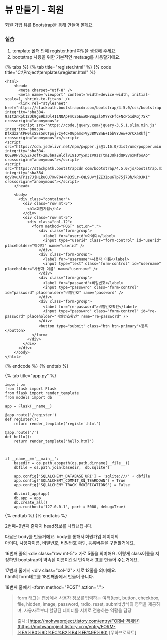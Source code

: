 # 뷰 만들기 - 회원

 회원 가입 뷰를 Bootstrap을 통해 만들어 볼게요. 

###  실습 

1. template 폴더 안에 register.html 파일을 생성해 주세요. 
2. bootstrap 사용을 위한 기본적인 metatag를 사용할거에요. 

{% tabs %}
{% tab title="register.html" %}
{% code title="C:\\Project\\templates\\register.html" %}
```text
<html>
    <head>
      <meta charset="utf-8" />
      <meta name='viewport' content='width=device-width, initial-scale=1, shrink-to-fit=no' />
      <link rel="stylesheet" href="https://stackpath.bootstrapcdn.com/bootstrap/4.5.0/css/bootstrap.min.css" integrity="sha384-9aIt2nRpC12Uk9gS9baDl411NQApFmC26EwAOH8WgZl5MYYxFfc+NcPb1dKGj7Sk" crossorigin="anonymous">
      <script src="https://code.jquery.com/jquery-3.5.1.slim.min.js" integrity="sha384-DfXdz2htPH0lsSSs5nCTpuj/zy4C+OGpamoFVy38MVBnE+IbbVYUew+OrCXaRkfj" crossorigin="anonymous"></script>
<script src="https://cdn.jsdelivr.net/npm/popper.js@1.16.0/dist/umd/popper.min.js" integrity="sha384-Q6E9RHvbIyZFJoft+2mJbHaEWldlvI9IOYy5n3zV9zzTtmI3UksdQRVvoxMfooAo" crossorigin="anonymous"></script>
<script src="https://stackpath.bootstrapcdn.com/bootstrap/4.5.0/js/bootstrap.min.js" integrity="sha384-OgVRvuATP1z7JjHLkuOU7Xw704+h835Lr+6QL9UvYjZE3Ipu6Tp75j7Bh/kR0JKI" crossorigin="anonymous"></script>
    </head>

    <body>
      <div class="container">
        <div class="row mt-5">
          <h1>회원가입</h1>
        </div>
        <div class="row mt-5">
          <div class="col-12">
            <form method="POST" action=".">
               <div class="form-group">
                 <label for="userid">아이디</label>
                 <input type="userid" class="form-control" id="userid" placeholder="아이디" name="userid" />
               </div>
               <div class="form-group">
                 <label for="username">사용자 이름</label>
                 <input type="text" class="form-control" id="username" placeholder="사용자 이름" name="username" />
               </div>
               <div class="form-group">
                 <label for="password">비밀번호</label>
                 <input type="password" class="form-control" id="password" placeholder="비밀번호" name="password" />
               </div>
               <div class="form-group">
                 <label for="re-password">비밀번호확인</label>
                 <input type="password" class="form-control" id="re-password" placeholder="비밀번호확인" name="re-password" />
               </div>
               <button type="submit" class="btn btn-primary">등록</button>
            </form>
          </div>
        </div>
      </div>
    </body>
</html>
```
{% endcode %}
{% endtab %}

{% tab title="app.py" %}
```
import os
from flask import Flask
from flask import render_template
from models import db

app = Flask(__name__)

@app.route('/register')
def register():
    return render_template('register.html')

@app.route('/')
def hello():
    return render_template('hello.html')


    
if __name__=='__main__':
    basedir = os.path.abspath(os.path.dirname(__file__))
    dbfile = os.path.join(basedir, 'db.sqlite')
    
    app.config['SQLALCHEMY_DATABASE_URI'] = 'sqlite:///' + dbfile
    app.config['SQLALCHEMY_COMMIT_ON_TEARDOWN'] = True
    app.config['SQLALCHEMY_TRACK_MODIFICATIONS'] = False
    
    db.init_app(app)
    db.app = app
    db.create_all()
    app.run(host='127.0.0.1', port = 5000, debug=True)
```
{% endtab %}
{% endtabs %}



2번째~9번째 줄까지 head정보를 나타낸답니다.   
  
다음은 body를 만들거에요. body를 통해서 회원가입 페이지의   
아이디, 사용자이름, 비밀번호, 비밀번호 확인, 등록버튼을 구현할거에요.   



16번째 줄의 &lt;div class="row mt-5"&gt; 가로 5줄을 의미해요. 이렇게 class이름을 지정하면 bootstrap이 약속된 이름이란걸 인식해서 표를 만들어 주는거에요. 

 17번째 줄에서 &lt;div class="col-12"&gt; 세로 12줄을 의미해요.  
html의 form태그를 18번째줄에서 만들어 줍니다.   
  
18번째 줄에서 &lt;form method="POST" action="."&gt;

> form 태그는  웹상에서 사용자 정보를 입력하는 여러\(text, button, checkbox, file, hidden, image, password, radio, reset, submit\)방식의 영역을 제공하며, 사용자로부터 할당된 데이터를 서버로 전송하는 역활을 담당  
>   
> 출처: [https://mohwaproject.tistory.com/entry/FORM-객체란](https://mohwaproject.tistory.com/entry/FORM-%EA%B0%9D%EC%B2%B4%EB%9E%80) \[무하프로젝트\]

